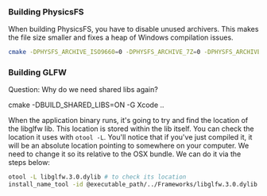 ### Building PhysicsFS

When building PhysicsFS, you have to disable unused archivers. This makes the
file size smaller and fixes a heap of Windows compilation issues.

```bash
cmake -DPHYSFS_ARCHIVE_ISO9660=0 -DPHYSFS_ARCHIVE_7Z=0 -DPHYSFS_ARCHIVE_GRP=0 -DPHYSFS_ARCHIVE_WAD=0 -DPHYSFS_ARCHIVE_HOG=0 -DPHYSFS_ARCHIVE_MVL=0 -DPHYSFS_ARCHIVE_QPAK=0 -DPHYSFS_ARCHIVE_SLB=0 -DPHYSFS_HAVE_CDROM_SUPPORT=0 -DPHYSFS_SUPPORTS_GRP=1 -DPHYSFS_BUILD_SHARED=1 -DPHYSFS_BUILD_TEST=0 ..
```

### Building GLFW

Question: Why do we need shared libs again?

cmake -DBUILD_SHARED_LIBS=ON -G Xcode ..

When the application binary runs, it's going to try and find the location of
the libglfw lib. This location is stored within the lib itself. You can check
the location it uses with `otool -L`. You'll notice that if you've just
compiled it, it will be an absolute location pointing to somewhere on your
computer. We need to change it so its relative to the OSX bundle. We can do it
via the steps below:

```bash
otool -L libglfw.3.0.dylib # to check its location
install_name_tool -id @executable_path/../Frameworks/libglfw.3.0.dylib libglfw.3.0.dylib # to change its location
```
